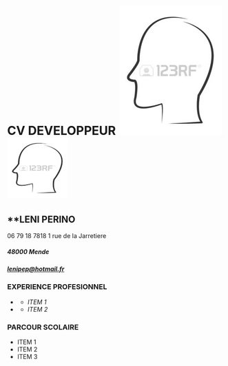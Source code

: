 # **CV DEVELOPPEUR** ![image](a.jpg) <img src="a.jpg" width="140" height="140">
## **LENI PERINO
 06 79 18 7818
 1 rue de la Jarretiere
##### 48000 Mende

##### [*lenipep@hotmail.fr*](lenipep@hotmail.fr)
### **EXPERIENCE PROFESIONNEL**
  * * *ITEM 1*


  * * *ITEM 2*

### **PARCOUR SCOLAIRE**
  * ITEM 1
  * ITEM 2
  * ITEM 3
